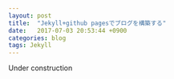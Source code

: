 ```yaml
---
layout: post
title:  "Jekyll+github pagesでブログを構築する"
date:   2017-07-03 20:53:44 +0900
categories: blog
tags: Jekyll
---
```


Under construction
